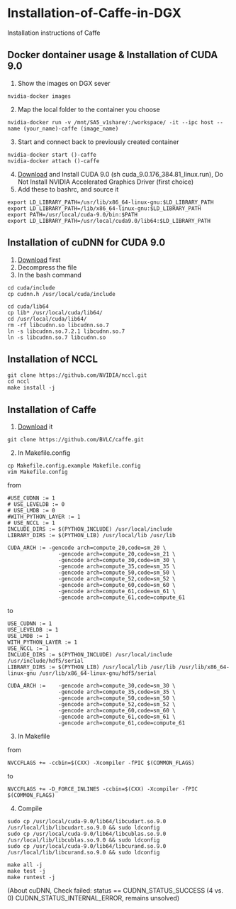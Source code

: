 # Installation-of-Caffe-in-DGX
Installation instructions of Caffe

## Docker dontainer usage & Installation of CUDA 9.0
1. Show the images on DGX sever
```
nvidia-docker images
```
2. Map the local folder to the container you choose
```
nvidia-docker run -v /mnt/SA5_v1share/:/workspace/ -it --ipc host --name (your_name)-caffe (image_name)
```
3. Start and connect back to previously created container
```
nvidia-docker start ()-caffe
nvidia-docker attach ()-caffe
```
4. [Download](https://developer.nvidia.com/cuda-90-download-archive) and Install CUDA 9.0 (sh cuda_9.0.176_384.81_linux.run), Do Not Install NVIDIA Accelerated Graphics Driver (first choice)
5. Add these to bashrc, and source it
```
export LD_LIBRARY_PATH=/usr/lib/x86_64-linux-gnu:$LD_LIBRARY_PATH
export LD_LIBRARY_PATH=/lib/x86_64-linux-gnu:$LD_LIBRARY_PATH
export PATH=/usr/local/cuda-9.0/bin:$PATH
export LD_LIBRARY_PATH=/usr/local/cuda9.0/lib64:$LD_LIBRARY_PATH
```

## Installation of cuDNN for CUDA 9.0
1. [Download](https://developer.nvidia.com/rdp/cudnn-download) first
2. Decompress the file
3. In the bash command
```
cd cuda/include
cp cudnn.h /usr/local/cuda/include

cd cuda/lib64
cp lib* /usr/local/cuda/lib64/    
cd /usr/local/cuda/lib64/
rm -rf libcudnn.so libcudnn.so.7     
ln -s libcudnn.so.7.2.1 libcudnn.so.7  
ln -s libcudnn.so.7 libcudnn.so
```
## Installation of NCCL
```
git clone https://github.com/NVIDIA/nccl.git
cd nccl
make install -j
```

## Installation of Caffe
1. [Download](https://github.com/BVLC/caffe) it
```
git clone https://github.com/BVLC/caffe.git  
```
2. In Makefile.config
```
cp Makefile.config.example Makefile.config
vim Makefile.config
```
from
```
#USE_CUDNN := 1
# USE_LEVELDB := 0
# USE_LMDB := 0
#WITH_PYTHON_LAYER := 1
# USE_NCCL := 1
INCLUDE_DIRS := $(PYTHON_INCLUDE) /usr/local/include
LIBRARY_DIRS := $(PYTHON_LIB) /usr/local/lib /usr/lib 

CUDA_ARCH := -gencode arch=compute_20,code=sm_20 \
                -gencode arch=compute_20,code=sm_21 \
                -gencode arch=compute_30,code=sm_30 \
                -gencode arch=compute_35,code=sm_35 \
                -gencode arch=compute_50,code=sm_50 \
                -gencode arch=compute_52,code=sm_52 \
                -gencode arch=compute_60,code=sm_60 \
                -gencode arch=compute_61,code=sm_61 \
                -gencode arch=compute_61,code=compute_61
```
to
```
USE_CUDNN := 1
USE_LEVELDB := 1
USE_LMDB := 1
WITH_PYTHON_LAYER := 1
USE_NCCL := 1
INCLUDE_DIRS := $(PYTHON_INCLUDE) /usr/local/include /usr/include/hdf5/serial
LIBRARY_DIRS := $(PYTHON_LIB) /usr/local/lib /usr/lib /usr/lib/x86_64-linux-gnu /usr/lib/x86_64-linux-gnu/hdf5/serial

CUDA_ARCH :=    -gencode arch=compute_30,code=sm_30 \
                -gencode arch=compute_35,code=sm_35 \
                -gencode arch=compute_50,code=sm_50 \
                -gencode arch=compute_52,code=sm_52 \
                -gencode arch=compute_60,code=sm_60 \
                -gencode arch=compute_61,code=sm_61 \
                -gencode arch=compute_61,code=compute_61

```
3. In Makefile  

from
```
NVCCFLAGS += -ccbin=$(CXX) -Xcompiler -fPIC $(COMMON_FLAGS)
```
to
```
NVCCFLAGS += -D_FORCE_INLINES -ccbin=$(CXX) -Xcompiler -fPIC $(COMMON_FLAGS)
```
4. Compile
```
sudo cp /usr/local/cuda-9.0/lib64/libcudart.so.9.0 /usr/local/lib/libcudart.so.9.0 && sudo ldconfig
sudo cp /usr/local/cuda-9.0/lib64/libcublas.so.9.0 /usr/local/lib/libcublas.so.9.0 && sudo ldconfig
sudo cp /usr/local/cuda-9.0/lib64/libcurand.so.9.0 /usr/local/lib/libcurand.so.9.0 && sudo ldconfig
```
```
make all -j
make test -j
make runtest -j
```
(About cuDNN, Check failed: status == CUDNN_STATUS_SUCCESS (4 vs. 0)  CUDNN_STATUS_INTERNAL_ERROR, remains unsolved)
